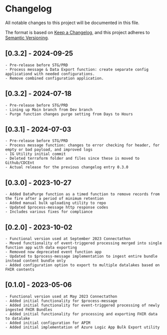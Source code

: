 # Changelog
All notable changes to this project will be documented in this file.

The format is based on [Keep a Changelog](https://keepachangelog.com/en/1.0.0/),
and this project adheres to [Semantic Versioning](https://semver.org/spec/v2.0.0.html).

## [0.3.2] - 2024-09-25
	- Pre-release before STG/PRD
	- Process message & Data Export function: create separate config applicationd with needed configurations.
	- Remove combined configuration application.

## [0.3.2] - 2024-07-18
	- Pre-release before STG/PRD
	- Lining up Main branch from Dev branch
	- Purge function changes purge setting from Days to Hours

## [0.3.1] - 2024-07-03
	- Pre-release before STG/PRD
	- Process message function: changes to error checking for header, for empty or bad payload, and improved logs
	- IG Utility initial commit
	- Deleted terraform folder and files since these is moved to Github/CDCEnt
	- Actual release for the previous changelog entry 0.3.0


## [0.3.0] - 2023-10-27
	- Added DataPurge function as a timed function to remove records from the fire after a period of minimum retention
	- Added manual bulk uploading utility to repo
	- Updated $process-message http response codes
	- Includes various fixes for compliance

## [0.2.0] - 2023-10-02
	- Functional version used at September 2023 Connectathon
	- Moved functionality of event-triggered processing merged into single function app with data exporting
	- Removed now deprecated event function app
	- Updated to $process-message implementation to ingest entire bundle instead content bundle only
	- Added configuration option to export to multiple datalakes based on FHIR contents


## [0.1.0] - 2023-05-06
	- Functional version used at May 2023 Connectathon
	- Added initial functionality for $process-message
	- Added initial functionality for event-triggered processing of newly ingested FHIR Bundles
	- Added initial functionality for processing and exporting FHIR data to datalake
	- Added initial configuration for APIM 
	- Added initial implementation of Azure Logic App Bulk Export utility

